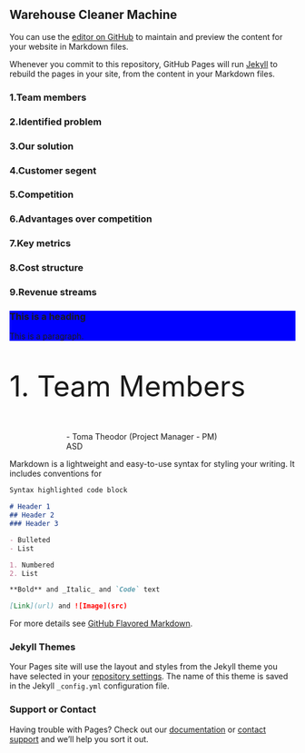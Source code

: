 ## Warehouse Cleaner Machine

You can use the [editor on GitHub](https://github.com/aandrrei/aandrrei.github.io/edit/master/index.md) to maintain and preview the content for your website in Markdown files.

Whenever you commit to this repository, GitHub Pages will run [Jekyll](https://jekyllrb.com/) to rebuild the pages in your site, from the content in your Markdown files.

### 1.Team members

### 2.Identified problem

### 3.Our solution

### 4.Customer segent

### 5.Competition

### 6.Advantages over competition

### 7.Key metrics

### 8.Cost structure

### 9.Revenue streams

<div style="background-color:blue">
  <h3>This is a heading</h3>
  <p>This is a paragraph.</p>
</div>

 <p onclick="toggleElement('TeamMembers')" style="font-size:50px">1. Team Members</p>
 <div id="TeamMembers" style="padding-left: 100px">
    <div onclick="toggleElement('TheodorDescription')">
     - Toma Theodor (Project Manager - PM)
    </div>
    <div id="TheodorDescription">
      ASD
    </div>
 </div>

<script>
function toggleElement(id) {
    var x = document.getElementById(id);
    if (x.style.display === "none") {
        x.style.display = "block";
    } else {
        x.style.display = "none";
    }
}
</script>

Markdown is a lightweight and easy-to-use syntax for styling your writing. It includes conventions for

```markdown
Syntax highlighted code block

# Header 1
## Header 2
### Header 3

- Bulleted
- List

1. Numbered
2. List

**Bold** and _Italic_ and `Code` text

[Link](url) and ![Image](src)
```

For more details see [GitHub Flavored Markdown](https://guides.github.com/features/mastering-markdown/).

### Jekyll Themes

Your Pages site will use the layout and styles from the Jekyll theme you have selected in your [repository settings](https://github.com/aandrrei/aandrrei.github.io/settings). The name of this theme is saved in the Jekyll `_config.yml` configuration file.

### Support or Contact

Having trouble with Pages? Check out our [documentation](https://help.github.com/categories/github-pages-basics/) or [contact support](https://github.com/contact) and we’ll help you sort it out.
